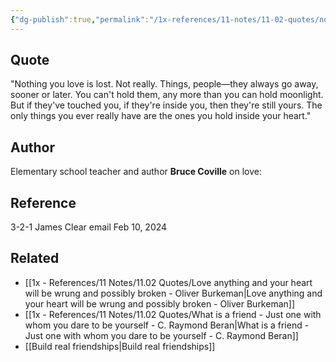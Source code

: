 ```yaml
---
{"dg-publish":true,"permalink":"/1x-references/11-notes/11-02-quotes/nothing-you-love-is-lost-bruce-coville/","title":"Nothing you love is lost - Bruce Coville","noteIcon":""}
---
```



## Quote
"Nothing you love is lost. Not really. Things, people—they always go away, sooner or later. You can't hold them, any more than you can hold moonlight. But if they've touched you, if they're inside you, then they're still yours. The only things you ever really have are the ones you hold inside your heart."

## Author
Elementary school teacher and author **Bruce Coville** on love:

## Reference
3-2-1 James Clear email Feb 10, 2024

## Related
- [[1x - References/11 Notes/11.02 Quotes/Love anything and your heart will be wrung and possibly broken - Oliver Burkeman\|Love anything and your heart will be wrung and possibly broken - Oliver Burkeman]]
- [[1x - References/11 Notes/11.02 Quotes/What is a friend - Just one with whom you dare to be yourself - C. Raymond Beran\|What is a friend - Just one with whom you dare to be yourself - C. Raymond Beran]]
- [[Build real friendships\|Build real friendships]] 